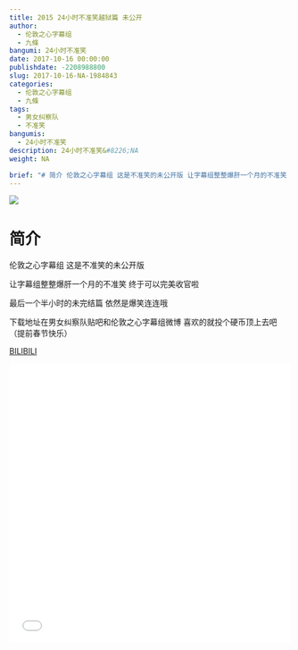 ```yaml
---
title: 2015 24小时不准笑越狱篇 未公开
author: 
  - 伦敦之心字幕组
  - 九條
bangumi: 24小时不准笑
date: 2017-10-16 00:00:00
publishdate: -2208988800
slug: 2017-10-16-NA-1984843
categories: 
  - 伦敦之心字幕组
  - 九條
tags: 
  - 男女纠察队
  - 不准笑
bangumis: 
  - 24小时不准笑
description: 24小时不准笑&#8226;NA
weight: NA

brief: "# 简介 伦敦之心字幕组 这是不准笑的未公开版 让字幕组整整爆肝一个月的不准笑 终于可以完美收官啦 最后一个半小时的未完结篇 依然是爆笑连连哦 下载地址在男女纠察队贴吧和伦敦之心字幕组微博 喜欢的就投个硬币顶上去吧 （提前春节快乐）"
---
```


![](https://i.imgur.com/YNnB5lK.jpg)

# 简介  
伦敦之心字幕组 这是不准笑的未公开版


 让字幕组整整爆肝一个月的不准笑 终于可以完美收官啦


最后一个半小时的未完结篇 依然是爆笑连连哦


下载地址在男女纠察队贴吧和伦敦之心字幕组微博 喜欢的就投个硬币顶上去吧 （提前春节快乐）

  [BILIBILI](https://www.bilibili.com/video/av1984843/)


<div class="vcontainer">  <iframe class='video' src="//www.bilibili.com/blackboard/player.html?aid=1984843" width="100%" height="500" frameborder="0" allowfullscreen="allowfullscreen"></iframe></div>
